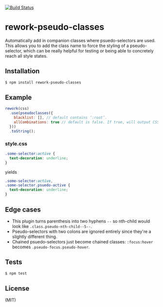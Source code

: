 
[![Build Status](https://travis-ci.org/SlexAxton/rework-pseudo-classes.png)](https://travis-ci.org/SlexAxton/rework-pseudo-classes)


# rework-pseudo-classes

Automatically add in companion classes where psuedo-selectors are used. This allows you to add the
class name to force the styling of a pseudo-selector, which can be really helpful for testing
or being able to concretely reach all style states.

## Installation

```bash
$ npm install rework-pseudo-classes
```

## Example

```js
rework(css)
  .use(pseudoclasses({
    blacklist: [], // default contains ‘:root’.
    allCombinations: true // default is false. If true, will output CSS with all combinations of pseudo styles/pseudo classes.
  }))
  .toString();
```

### style.css

```css
.some-selector:active {
  text-decoration: underline;
}
```

yields

```css
.some-selector:active,
.some-selector.psuedo-active {
  text-decoration: underline;
}
```

## Edge cases

* This plugin turns parenthesis into two hyphens `--` so nth-child would look like `.class.pseudo-nth-child--5--`.
* Pseudo-selectors with two colons are ignored entirely since they're a slightly different thing.
* Chained psuedo-selectors just become chained classes: `:focus:hover` becomes `.pseudo-focus.pseudo-hover`.

## Tests

```bash
$ npm test
```

## License

(MIT)
